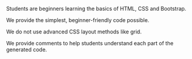 Students are beginners learning the basics of HTML, CSS and Bootstrap.

We provide the simplest, beginner-friendly code possible.

We do not use advanced CSS layout methods like grid.

We provide comments to help students understand each part of the generated code.
